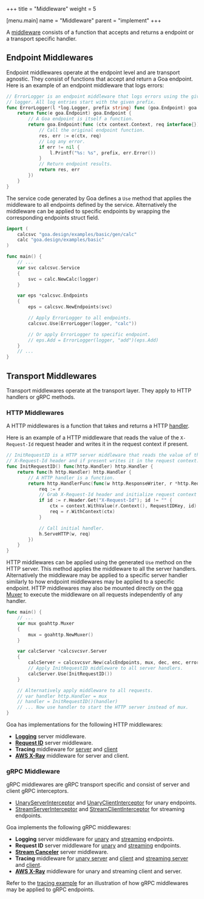 +++
title = "Middleware"
weight = 5

[menu.main]
name = "Middleware"
parent = "implement"
+++

A [middleware](https://godoc.org/goa.design/goa/v3/middleware) consists of a function
that accepts and returns a endpoint or a transport specific handler.

## Endpoint Middlewares

Endpoint middlewares operate at the endpoint level and are transport agnostic.
They consist of functions that accept and return a Goa endpoint. Here is an
example of an endpoint middleware that logs errors:

```go
// ErrorLogger is an endpoint middleware that logs errors using the given
// logger. All log entries start with the given prefix.
func ErrorLogger(l *log.Logger, prefix string) func (goa.Endpoint) goa.Endpoint {
    return func(e goa.Endpoint) goa.Endpoint {
        // A Goa endpoint is itself a function.
        return goa.Endpoint(func (ctx context.Context, req interface{}) (interface{}, error) {
            // Call the original endpoint function.
            res, err := e(ctx, req)
            // Log any error.
            if err != nil {
                l.Printf("%s: %s", prefix, err.Error())
            }
            // Return endpoint results.
            return res, err
        })
    }
}
```

The service code generated by Goa defines a `Use` method that applies the
middleware to all endpoints defined by the service. Alternatively the middleware
can be applied to specific endpoints by wrapping the corresponding endpoints
struct field.

```go
import (
    calcsvc "goa.design/examples/basic/gen/calc"
    calc "goa.design/examples/basic"
)

func main() {
    // ...
    var svc calcsvc.Service
    {
        svc = calc.NewCalc(logger)
    }

    var eps *calcsvc.Endpoints
    {
        eps = calcsvc.NewEndpoints(svc)

        // Apply ErrorLogger to all endpoints.
        calcsvc.Use(ErrorLogger(logger, "calc"))

        // Or apply ErrorLogger to specific endpoint.
        // eps.Add = ErrorLogger(logger, "add")(eps.Add)
    }
    // ...
}
```

## Transport Middlewares

Transport middlewares operate at the transport layer. They apply to HTTP
handlers or gRPC methods.

### HTTP Middlewares

A HTTP middlewares is a function that takes and returns a HTTP
[handler](https://golang.org/pkg/net/http/#Handler).

Here is an example of a HTTP middleware that reads the value of the
`X-Request-Id` request header and writes it in the request context if present.

```go
// InitRequestID is a HTTP server middleware that reads the value of the
// X-Request-Id header and if present writes it in the request context.
func InitRequestID() func(http.Handler) http.Handler {
    return func(h http.Handler) http.Handler {
        // A HTTP handler is a function.
        return http.HandlerFunc(func(w http.ResponseWriter, r *http.Request) {
            req := r
            // Grab X-Request-Id header and initialize request context with it.
            if id := r.Header.Get("X-Request-Id"); id != "" {
                ctx = context.WithValue(r.Context(), RequestIDKey, id)
                req = r.WithContext(ctx)
            }

            // Call initial handler.
            h.ServeHTTP(w, req)
        })
    }
}
```

HTTP middlewares can be applied using the generated `Use` method on the HTTP
server. This method applies the middleware to all the server handlers.
Alternatively the middleware may be applied to a specific server handler
similarly to how endpoint middlewares may be applied to a specific endpoint.
HTTP middlewares may also be mounted directly on the
[goa Muxer](https://godoc.org/goa.design/goa/v3/http#Muxer) to execute the
middleware on all requests independently of any handler.

```go
func main() {
    // ...
    var mux goahttp.Muxer
    {
        mux = goahttp.NewMuxer()
    }

    var calcServer *calcsvcsvr.Server
    {
        calcServer = calcsvcsvr.New(calcEndpoints, mux, dec, enc, errorHandler(logger))
        // Apply InitRequestID middleware to all server handlers.
        calcServer.Use(InitRequestID())
    }

    // Alternatively apply middleware to all requests.
    // var handler http.Handler = mux
    // handler = InitRequestID()(handler)
    // ... Now use handler to start the HTTP server instead of mux.
}
```

Goa has implementations for the following HTTP middlewares:

* [**Logging**](https://godoc.org/goa.design/goa/v3/http/middleware#Log) server
  middleware.
* [**Request ID**](https://godoc.org/goa.design/goa/v3/http/middleware#RequestID)
  server middleware.
* **Tracing** middleware for [server](https://godoc.org/goa.design/goa/v3/http/middleware#Trace)
  and [client](https://godoc.org/goa.design/goa/v3/http/middleware#WrapDoer)
* [**AWS X-Ray**](https://godoc.org/goa.design/goa/v3/http/middleware/xray)
  middleware for server and client.

### gRPC Middleware

gRPC middlewares are gRPC transport specific and consist of server and client
gRPC interceptors.

* [UnaryServerInterceptor](https://godoc.org/google.golang.org/grpc#UnaryServerInterceptor)
and [UnaryClientInterceptor](https://godoc.org/google.golang.org/grpc#UnaryClientInterceptor)
for unary endpoints.
* [StreamServerInterceptor](https://godoc.org/google.golang.org/grpc#StreamServerInterceptor)
and [StreamClientInterceptor](https://godoc.org/google.golang.org/grpc#StreamClientInterceptor)
for streaming endpoints.

Goa implements the following gRPC middlewares:

* **Logging** server middleware for [unary](https://godoc.org/goa.design/goa/v3/grpc/middleware#UnaryServerLog)
  and [streaming](https://godoc.org/goa.design/goa/v3/grpc/middleware#StreamServerLog)
  endpoints.
* **Request ID** server middleware for [unary](https://godoc.org/goa.design/goa/v3/grpc/middleware#UnaryRequestID)
  and [streaming](https://godoc.org/goa.design/goa/v3/grpc/middleware#StreamRequestID)
  endpoints.
* [**Stream Canceler**](https://godoc.org/goa.design/goa/v3/grpc/middleware#StreamCanceler)
  server middleware.
* **Tracing** middleware for [unary server](https://godoc.org/goa.design/goa/v3/grpc/middleware#UnaryServerTrace)
  and [client](https://godoc.org/goa.design/goa/v3/grpc/middleware#UnaryClientTrace)
  and [streaming server](https://godoc.org/goa.design/goa/v3/grpc/middleware#StreamServerTrace) and [client](https://godoc.org/goa.design/goa/v3/grpc/middleware#StreamClientTrace).
* [**AWS X-Ray**](https://godoc.org/goa.design/goa/v3/grpc/middleware/xray)
  middleware for unary and streaming client and server.

Refer to the [tracing example](https://github.com/goadesign/examples/blob/master/tracing)
for an illustration of how gRPC middlewares may be applied to gRPC endpoints.